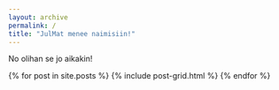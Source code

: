 ```yaml
---
layout: archive
permalink: /
title: "JulMat menee naimisiin!"
---
```


No olihan se jo aikakin!

<div class="tiles">
{% for post in site.posts %}
	{% include post-grid.html %}
{% endfor %}
</div><!-- /.tiles -->
